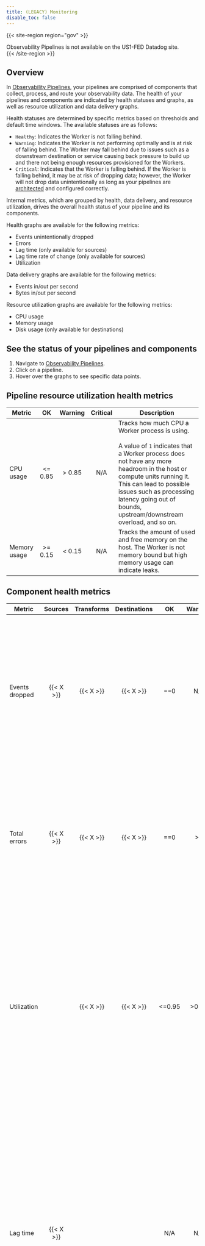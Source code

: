 ```yaml
---
title: (LEGACY) Monitoring
disable_toc: false
---
```


{{< site-region region="gov" >}}
<div class="alert alert-warning">Observability Pipelines is not available on the US1-FED Datadog site.</div>
{{< /site-region >}}

## Overview

In [Observability Pipelines][1], your pipelines are comprised of components that collect, process, and route your observability data. The health of your pipelines and components are indicated by health statuses and graphs, as well as resource utilization and data delivery graphs.

Health statuses are determined by specific metrics based on thresholds and default time windows. The available statuses are as follows:

- `Healthy`: Indicates the Worker is not falling behind.
- `Warning`: Indicates the Worker is not performing optimally and is at risk of falling behind. The Worker may fall behind due to issues such as a downstream destination or service causing back pressure to build up and there not being enough resources provisioned for the Workers.
- `Critical`: Indicates that the Worker is falling behind. If the Worker is falling behind, it may be at risk of dropping data; however, the Worker will not drop data unintentionally as long as your pipelines are [architected][2] and configured correctly.

Internal metrics, which are grouped by health, data delivery, and resource utilization, drives the overall health status of your pipeline and its components.

Health graphs are available for the following metrics:
- Events unintentionally dropped
- Errors
- Lag time (only available for sources)
- Lag time rate of change (only available for sources)
- Utilization

Data delivery graphs are available for the following metrics:
- Events in/out per second
- Bytes in/out per second

Resource utilization graphs are available for the following metrics:
- CPU usage
- Memory usage
- Disk usage (only available for destinations)

## See the status of your pipelines and components

1. Navigate to [Observability Pipelines][3].
1. Click on a pipeline.
1. Hover over the graphs to see specific data points.

## Pipeline resource utilization health metrics

| Metric        | OK       | Warning    | Critical  | Description                       |
| ------------  | :------: | :--------: | :-------: | --------------------------------- |
| CPU usage     | <= 0.85  | > 0.85     | N/A       | Tracks how much CPU a Worker process is using. <br><br> A value of `1` indicates that a Worker process does not have any more headroom in the host or compute units running it. This can lead to possible issues such as processing latency going out of bounds, upstream/downstream overload, and so on.|
| Memory usage  | >= 0.15  | < 0.15     | N/A       | Tracks the amount of used and free memory on the host. The Worker is not memory bound but high memory usage can indicate leaks.

## Component health metrics

| Metric                    | Sources   | Transforms| Destinations | OK      | Warning  | Critical  | Description                       |
| ------------------------  | :-------: | :-------: | :----------: | :-----: | :------: | :--------:| --------------------------------- |
| Events dropped            | {{< X >}} | {{< X >}} |{{< X >}}     | ==0     | N/A      | > 0       |Expected to always be `0`. If you configured the Worker to intentionally drop data, for example using the `filter` transform, that data is not counted here. Therefore, a single error indicates that the Worker is not in a healthy state.|
| Total errors              |{{< X >}}  |{{< X >}}  |{{< X >}}     | ==0     | >0       | N/A       | The total number of errors encountered by the component. These errors are also emitted as [Diagnostic Logs][4], which provides more information about specific internal error logs. |
| Utilization               |           |{{< X >}}  |{{< X >}}     | <=0.95 | >0.95   | N/A       | Tracks the component's activity.<br><br> A value of `0` indicates an idle component that is waiting for input. A value of `1` indicates a component that is never idle. A value greater than `0.95` indicates that the component is busy and likely a bottleneck in the processing topology. |
| Lag time                  |{{< X >}}  |           |              | N/A    | N/A     | N/A      | This is the raw time difference (in milliseconds) between the timestamp on the event and the timestamp of when the event was ingested by the Worker. High lag time or a change in the lag time (see below) is an indicator of whether the Worker is falling behind due to back pressure from a downstream service, lack of resources provisioned to the Worker, or a bottleneck in the pipeline. |
| Lag time rate of change   | {{< X >}} |           |              | <=0    | >0      | >1       | Indicates whether there is a substantial delay between when the event is generated and when the Worker receives the data. If there is a delay, then the Worker is falling behind in receiving data from the source.<br><br> A value of `0` indicates there is no additional lag from when the observability data is generated and when the Worker receives the data. A value equal to or greater than `1` indicates that there is backpressure and a bottleneck. |
| Disk usage                |           |           |{{< X >}}     | >=0.20 | > 0.20  | N/A     | Measures how full a given disk is. <br><br> A value of `1` indicates that no data can be stored in the disk. A value of `0` indicates that the disk is empty. |

[1]: /observability_pipelines/legacy/
[2]: /observability_pipelines/legacy/architecture/
[3]: https://app.datadoghq.com/observability-pipelines/legacy/
[4]: /observability_pipelines/legacy/troubleshooting/#investigate-diagnostic-logs
